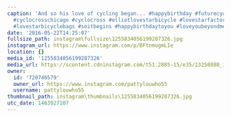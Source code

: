 ```yaml
---
caption: 'And so his love of cycling began... #happybirthday #futurecyclist #cycling
  #cyclocrosschicago #cyclocross #elliotlovestarbicycle #lovestarfactoryteam #lovestar
  #lovestarbicyclebags #soitbegins #happybirthdaytoyou #loveyoubeyondmeasure'
date: '2016-05-22T14:25:07'
fullsize_path: instagram\fullsize\1255834056199287326.jpg
instagram_url: https://www.instagram.com/p/BFtnmugmLIe
location: {}
media_id: '1255834056199287326'
media_url: https://scontent.cdninstagram.com/t51.2885-15/e35/13258888_1737905599828156_308553004_n.jpg?ig_cache_key=MTI1NTgzNDA1NjE5OTI4NzMyNg%3D%3D.2
owner:
  id: '720746579'
  owner_url: https://www.instagram.com/pattylouwho55
  username: pattylouwho55
thumbnail_path: instagram\thumbnails\1255834056199287326.jpg
utc_date: 1463927107
---
```

